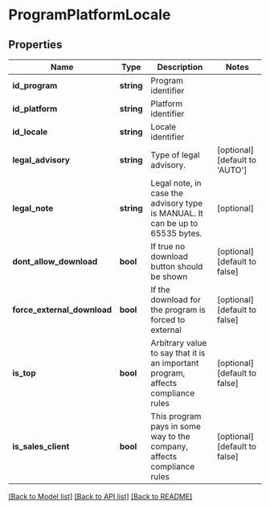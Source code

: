 # ProgramPlatformLocale

## Properties
Name | Type | Description | Notes
------------ | ------------- | ------------- | -------------
**id_program** | **string** | Program identifier | 
**id_platform** | **string** | Platform identifier | 
**id_locale** | **string** | Locale identifier | 
**legal_advisory** | **string** | Type of legal advisory. | [optional] [default to 'AUTO']
**legal_note** | **string** | Legal note, in case the advisory type is MANUAL. It can be up to 65535 bytes. | [optional] 
**dont_allow_download** | **bool** | If true no download button should be shown | [optional] [default to false]
**force_external_download** | **bool** | If the download for the program is forced to external | [optional] [default to false]
**is_top** | **bool** | Arbitrary value to say that it is an important program, affects compliance rules | [optional] [default to false]
**is_sales_client** | **bool** | This program pays in some way to the company, affects compliance rules | [optional] [default to false]

[[Back to Model list]](../README.md#documentation-for-models) [[Back to API list]](../README.md#documentation-for-api-endpoints) [[Back to README]](../README.md)


